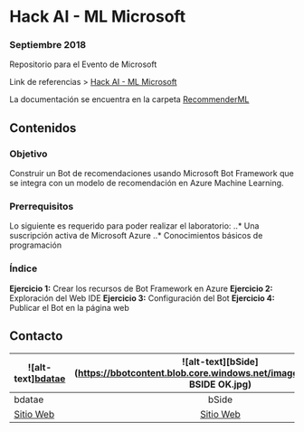 # Hack AI - ML Microsoft
### Septiembre 2018

Repositorio para el Evento de Microsoft

Link de referencias > [Hack AI - ML Microsoft](https://github.com/bdatae/hack-ai-ml-2018)

La documentación se encuentra en la carpeta [RecommenderML](https://github.com/bdatae/hack-ai-ml-2018/tree/master/RecommenderML
)

## Contenidos

### Objetivo  
Construir un Bot de recomendaciones usando Microsoft Bot Framework que se integra con un modelo de recomendación en Azure Machine Learning.
### Prerrequisitos 
Lo siguiente es requerido para poder realizar el laboratorio: 
..*	Una suscripción activa de Microsoft Azure
..*	Conocimientos básicos de programación
### Índice 
**Ejercicio 1:** Crear los recursos de Bot Framework en Azure
**Ejercicio 2:** Exploración del Web IDE
**Ejercicio 3:** Configuración del Bot
**Ejercicio 4:** Publicar el Bot en la página web

## Contacto

|![alt-text][bdatae](https://bbotcontent.blob.core.windows.net/imagecontents/bdatae.png)|![alt-text][bSide](https://bbotcontent.blob.core.windows.net/imagecontents/LOGO BSIDE OK.jpg)|
| ------------- |:-------------:|
| bdatae     | bSide |
| [Sitio Web](http://www.bdatae.com/) | [Sitio Web](http://www.bside.com.mx/) |
